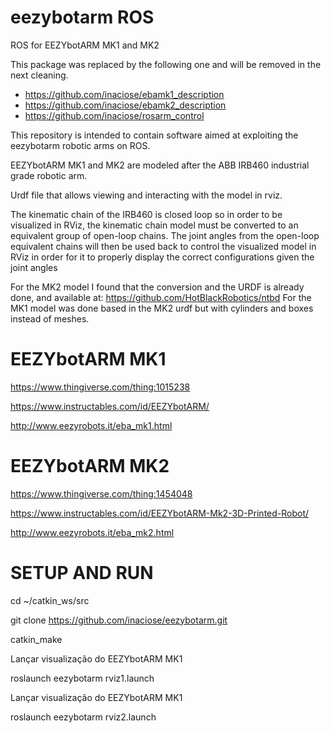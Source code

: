 # eezybotarm ROS

ROS for EEZYbotARM MK1 and MK2

This package was replaced by the following one and will be removed in the next cleaning.
- https://github.com/inaciose/ebamk1_description
- https://github.com/inaciose/ebamk2_description
- https://github.com/inaciose/rosarm_control

This repository is intended to contain software aimed at exploiting the eezybotarm robotic arms on ROS. 

EEZYbotARM MK1 and MK2 are modeled after the ABB IRB460 industrial grade robotic arm. 

Urdf file that allows viewing and interacting with the model in rviz.

The kinematic chain of the IRB460 is closed loop so in order to be visualized in RViz, the kinematic chain model must be converted to an
equivalent group of open-loop chains. The joint angles from the open-loop equivalent chains will then be used back to
control the visualized model in RViz in order for it to properly display the correct configurations given the joint angles 

For the MK2 model I found that the conversion and the URDF is already done, and available at: https://github.com/HotBlackRobotics/ntbd
For the MK1 model was done based in the MK2 urdf but with cylinders and boxes instead of meshes.


# EEZYbotARM MK1

https://www.thingiverse.com/thing:1015238 

https://www.instructables.com/id/EEZYbotARM/

http://www.eezyrobots.it/eba_mk1.html

# EEZYbotARM MK2

https://www.thingiverse.com/thing:1454048

https://www.instructables.com/id/EEZYbotARM-Mk2-3D-Printed-Robot/

http://www.eezyrobots.it/eba_mk2.html


# SETUP AND RUN 

cd ~/catkin_ws/src

git clone https://github.com/inaciose/eezybotarm.git

catkin_make

Lançar visualização do EEZYbotARM MK1

roslaunch eezybotarm rviz1.launch

Lançar visualização do EEZYbotARM MK1

roslaunch eezybotarm rviz2.launch

